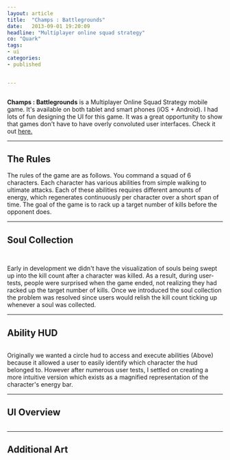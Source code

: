 ```yaml
---
layout: article
title:  "Champs : Battlegrounds"
date:   2013-09-01 19:20:09
headline: "Multiplayer online squad strategy"
co: "Quark"
tags:
- ui
categories:
- published


---
```


<figure>
<img class="lazy" data-original="{{edchao.github.io}}/assets/img_champs_cover.jpg" />
</figure>

<!--more-->

**Champs : Battlegrounds** is a Multiplayer Online Squad Strategy mobile game.  It's available on both tablet and smart phones (iOS + Android). I had lots of fun designing the UI for this game.  It was a great opportunity to show that games don't have to have overly convoluted user interfaces.  Check it out <a href="http://champsgame.com">here.</a>

---

## The Rules

The rules of the game are as follows.  You command a squad of 6 characters.  Each character has various abilities from simple walking to ultimate attacks.  Each of these abilities requires different amounts of energy, which regenerates continuously per character over a short span of time.  The goal of the game is to rack up a target number of kills before the opponent does.

---

## Soul Collection


<figure>
<img class="lazy" data-original="{{edchao.github.io}}/assets/img_champs.jpg" />
</figure>

<figure>
<img class="lazy" data-original="{{edchao.github.io}}/assets/img_champs_killcount.jpg" />
</figure>


Early in development we didn't have the visualization of souls being swept up into the kill count after a character was killed. As a result, during user-tests, people were surprised when the game ended, not realizing they had racked up the target number of kills.  Once we introduced the soul collection the problem was resolved since users would relish the kill count ticking up whenever a soul was collected.

---

## Ability HUD

<figure>
<img class="lazy" data-original="{{edchao.github.io}}/assets/img_hud_change.jpg" />
</figure>

Originally we wanted a circle hud to access and execute abilities (Above) because it allowed a user to easily identify which character the hud belonged to.  However after numerous user tests, I settled on creating a more intuitive version which exists as a magnified representation of the character's energy bar.  

---

## UI Overview

<figure>
<img class="lazy" data-original="{{edchao.github.io}}/assets/img_champs_ui.jpg" />
</figure>

---

## Additional Art

<figure>
<img class="lazy" data-original="{{edchao.github.io}}/assets/img_champs_badges.jpg" />
</figure>

<figure>
<img class="lazy" data-original="{{edchao.github.io}}/assets/img_champs_tourn.jpg" />
</figure>
